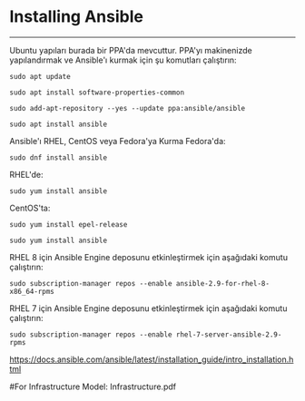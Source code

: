 # Installing Ansible
-------------------------------
Ubuntu yapıları burada bir PPA'da mevcuttur. PPA'yı makinenizde yapılandırmak ve Ansible'ı kurmak için şu komutları çalıştırın:

    sudo apt update

    sudo apt install software-properties-common

    sudo add-apt-repository --yes --update ppa:ansible/ansible

    sudo apt install ansible

Ansible'ı RHEL, CentOS veya Fedora'ya Kurma
Fedora'da:

    sudo dnf install ansible

RHEL'de:

    sudo yum install ansible

CentOS'ta:
    
    sudo yum install epel-release
    
    sudo yum install ansible
  
RHEL 8 için Ansible Engine deposunu etkinleştirmek için aşağıdaki komutu çalıştırın:
    
    sudo subscription-manager repos --enable ansible-2.9-for-rhel-8-x86_64-rpms

RHEL 7 için Ansible Engine deposunu etkinleştirmek için aşağıdaki komutu çalıştırın:
    
    sudo subscription-manager repos --enable rhel-7-server-ansible-2.9-rpms

https://docs.ansible.com/ansible/latest/installation_guide/intro_installation.html

#For Infrastructure Model:
Infrastructure.pdf
